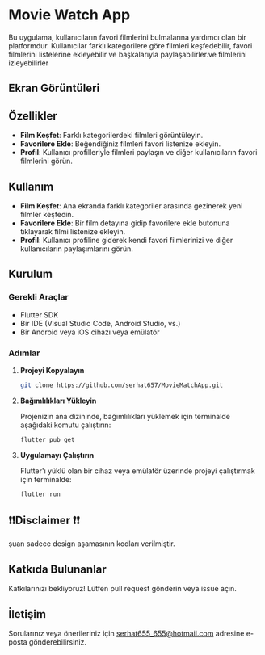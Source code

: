 # Movie Watch App

Bu uygulama, kullanıcıların favori filmlerini bulmalarına yardımcı olan bir platformdur. Kullanıcılar farklı kategorilere göre filmleri keşfedebilir, favori filmlerini listelerine ekleyebilir ve başkalarıyla paylaşabilirler.ve filmlerini izleyebilirler

## Ekran Görüntüleri


## Özellikler

- **Film Keşfet**: Farklı kategorilerdeki filmleri görüntüleyin.
- **Favorilere Ekle**: Beğendiğiniz filmleri favori listenize ekleyin.
- **Profil**: Kullanıcı profilleriyle filmleri paylaşın ve diğer kullanıcıların favori filmlerini görün.

## Kullanım

- **Film Keşfet**: Ana ekranda farklı kategoriler arasında gezinerek yeni filmler keşfedin.
- **Favorilere Ekle**: Bir film detayına gidip favorilere ekle butonuna tıklayarak filmi listenize ekleyin.
- **Profil**: Kullanıcı profiline giderek kendi favori filmlerinizi ve diğer kullanıcıların paylaşımlarını görün.

## Kurulum

### Gerekli Araçlar

- Flutter SDK
- Bir IDE (Visual Studio Code, Android Studio, vs.)
- Bir Android veya iOS cihazı veya emülatör

### Adımlar

1. **Projeyi Kopyalayın**

    ```bash
    git clone https://github.com/serhat657/MovieMatchApp.git
    ```

2. **Bağımlılıkları Yükleyin**

    Projenizin ana dizininde, bağımlılıkları yüklemek için terminalde aşağıdaki komutu çalıştırın:

    ```bash
    flutter pub get
    ```

3. **Uygulamayı Çalıştırın**

    Flutter'ı yüklü olan bir cihaz veya emülatör üzerinde projeyi çalıştırmak için terminalde:

    ```bash
    flutter run
    ```

## ❗️❗️Disclaimer ❗️❗
şuan sadece design aşamasının kodları verilmiştir.


## Katkıda Bulunanlar

Katkılarınızı bekliyoruz! Lütfen pull request gönderin veya issue açın.

## İletişim

Sorularınız veya önerileriniz için serhat655_655@hotmail.com adresine e-posta gönderebilirsiniz.

